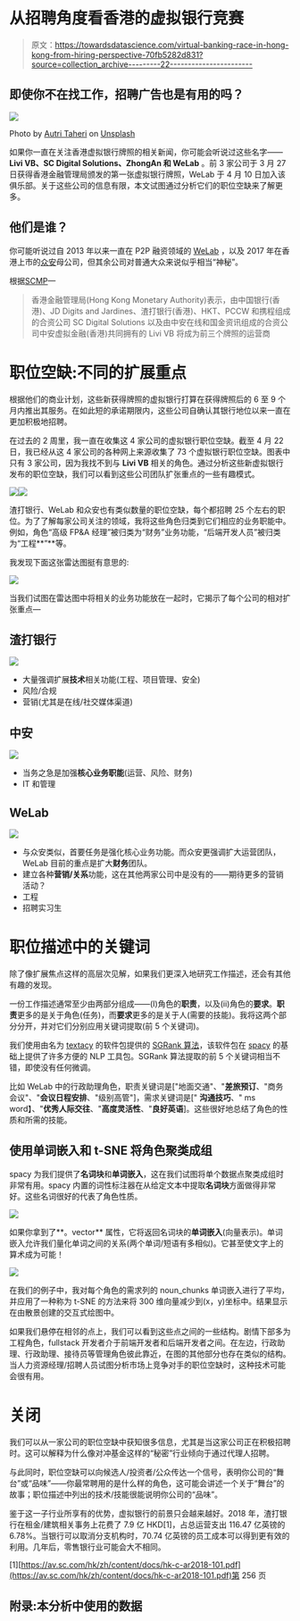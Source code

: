 # 从招聘角度看香港的虚拟银行竞赛

> 原文：<https://towardsdatascience.com/virtual-banking-race-in-hong-kong-from-hiring-perspective-70fb5282d831?source=collection_archive---------22----------------------->

## 即使你不在找工作，招聘广告也是有用的吗？

![](img/673d28ec80a2290f31870808dcc4a47e.png)

Photo by [Autri Taheri](https://unsplash.com/photos/UPW1kgKMysU?utm_source=unsplash&utm_medium=referral&utm_content=creditCopyText) on [Unsplash](https://unsplash.com/search/photos/virtual-bank?utm_source=unsplash&utm_medium=referral&utm_content=creditCopyText)

如果你一直在关注香港虚拟银行牌照的相关新闻，你可能会听说过这些名字——**Livi VB、SC Digital Solutions、ZhongAn 和 WeLab** 。前 3 家公司于 3 月 27 日获得香港金融管理局颁发的第一张虚拟银行牌照，WeLab 于 4 月 10 日加入该俱乐部。关于这些公司的信息有限，本文试图通过分析它们的职位空缺来了解更多。

## 他们是谁？

你可能听说过自 2013 年以来一直在 P2P 融资领域的 [WeLab](https://www.welab.co/en) ，以及 2017 年在香港上市的[众安](https://za.group/)母公司，但其余公司对普通大众来说似乎相当“神秘”。

根据[SCMP](https://www.scmp.com/business/companies/article/3003496/hong-kong-hands-out-virtual-bank-licences-city-catches-china)—

> 香港金融管理局(Hong Kong Monetary Authority)表示，由中国银行(香港)、JD Digits and Jardines、渣打银行(香港)、HKT、PCCW 和携程组成的合资公司 SC Digital Solutions 以及由中安在线和国金资讯组成的合资公司中安虚拟金融(香港)共同拥有的 Livi VB 将成为前三个牌照的运营商

# 职位空缺:不同的扩展重点

根据他们的商业计划，这些新获得牌照的虚拟银行打算在获得牌照后的 6 至 9 个月内推出其服务。在如此短的承诺期限内，这些公司自确认其银行地位以来一直在更加积极地招聘。

在过去的 2 周里，我一直在收集这 4 家公司的虚拟银行职位空缺。截至 4 月 22 日，我已经从这 4 家公司的各种网上来源收集了 73 个虚拟银行职位空缺。图表中只有 3 家公司，因为我找不到与 **Livi VB** 相关的角色。通过分析这些新虚拟银行发布的职位空缺，我们可以看到这些公司团队扩张重点的一些有趣模式。

![](img/20f1328f4957b69cdf05f9a81231131b.png)![](img/30b521d42cac93b2191d351a904df028.png)

渣打银行、WeLab 和众安也有类似数量的职位空缺，每个都招聘 25 个左右的职位。为了了解每家公司关注的领域，我将这些角色归类到它们相应的业务职能中。例如，角色“高级 FP&A 经理”被归类为“财务”业务功能，“后端开发人员”被归类为“工程**”**等。

我发现下面这张雷达图挺有意思的:

![](img/f30925bc31370e437d0dfd3ac0551cbb.png)

当我们试图在雷达图中将相关的业务功能放在一起时，它揭示了每个公司的相对扩张重点—

## 渣打银行

![](img/7a8c0e2e69ce1d84a008102ef16ef76d.png)

*   大量强调扩展**技术**相关功能(工程、项目管理、安全)
*   风险/合规
*   营销(尤其是在线/社交媒体渠道)

## 中安

![](img/a8aea6d2cb959f87bba01ba3911ee92b.png)

*   当务之急是加强**核心业务职能**(运营、风险、财务)
*   IT 和管理

## WeLab

![](img/7f1c87c24ee575ff73b845dc7c67ae18.png)

*   与众安类似，首要任务是强化核心业务功能。而众安更强调扩大运营团队，WeLab 目前的重点是扩大**财务**团队。
*   建立各种**营销/关系**功能，这在其他两家公司中是没有的——期待更多的营销活动？
*   工程
*   招聘实习生

# 职位描述中的关键词

除了像扩展焦点这样的高层次见解，如果我们更深入地研究工作描述，还会有其他有趣的发现。

一份工作描述通常至少由两部分组成——(I)角色的**职责**，以及(ii)角色的**要求**。**职责**更多的是关于角色(任务)，而**要求**更多的是关于人(需要的技能)。我将这两个部分分开，并对它们分别应用关键词提取(前 5 个关键词)。

我们使用由名为 [textacy](https://github.com/chartbeat-labs/textacy) 的软件包提供的 [SGRank 算法](https://www.aclweb.org/anthology/S15-1013)，该软件包在 [spacy](https://github.com/explosion/spaCy) 的基础上提供了许多方便的 NLP 工具包。SGRank 算法提取的前 5 个关键词相当不错，即使没有任何微调。

比如 WeLab 中的行政助理角色，职责关键词是["地面交通"、"**差旅预订**、"商务会议"、"**会议日程安排**、"级别高管"]，需求关键词是[" **沟通技巧**、" ms word】、"**优秀人际交往**、"**高度灵活性**、"**良好英语**]。这些很好地总结了角色的性质和所需的技能。

## 使用单词嵌入和 t-SNE 将角色聚类成组

spacy 为我们提供了**名词块**和**单词嵌入**，这在我们试图将单个数据点聚类成组时非常有用。spacy 内置的词性标注器在从给定文本中提取**名词块**方面做得非常好。这些名词很好的代表了角色性质。

![](img/34675b333689427584a9f1469e6b3fd4.png)

如果你拿到了**。vector** 属性，它将返回名词块的**单词嵌入**(向量表示)。单词嵌入允许我们量化单词之间的关系(两个单词/短语有多相似)。它甚至使文字上的算术成为可能！

![](img/deb9aa46d648f3030d14401b5b7a3f04.png)

在我们的例子中，我对每个角色的需求列的 noun_chunks 单词嵌入进行了平均，并应用了一种称为 t-SNE 的方法来将 300 维向量减少到(x，y)坐标中。结果显示在由散景创建的交互式绘图中。

如果我们悬停在相邻的点上，我们可以看到这些点之间的一些结构。剧情下部多为工程角色，fullstack 开发者介于前端开发者和后端开发者之间。在左边，行政助理、行政助理、接待员等管理角色彼此靠近，在图的其他部分也存在类似的结构。当人力资源经理/招聘人员试图分析市场上竞争对手的职位空缺时，这种技术可能会很有用。

# 关闭

我们可以从一家公司的职位空缺中获知很多信息，尤其是当这家公司正在积极招聘时。这可以解释为什么像对冲基金这样的“秘密”行业倾向于通过代理人招聘。

与此同时，职位空缺可以向候选人/投资者/公众传达一个信号，表明你公司的“舞台”或“品味”——你最常聘用的是什么样的角色，这可能会讲述一个关于“舞台”的故事；职位描述中列出的技术/技能很能说明你公司的“品味”。

鉴于这一子行业所享有的优势，虚拟银行的前景只会越来越好。2018 年，渣打银行在租金/建筑相关事务上花费了 7.9 亿 HKD[1]，占总运营支出 116.47 亿英镑的 6.78%。当银行可以取消分支机构时，70.74 亿英镑的员工成本可以得到更有效的利用。几年后，零售银行业可能会大不相同。

[1][https://av.sc.com/hk/zh/content/docs/hk-c-ar2018-101.pdf](https://av.sc.com/hk/zh/content/docs/hk-c-ar2018-101.pdf)第 256 页

## 附录:本分析中使用的数据
